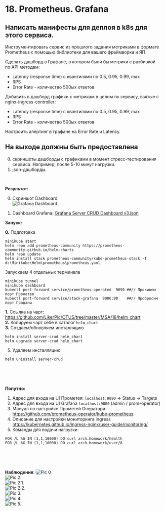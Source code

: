 # 18. Prometheus. Grafana

## Написать манифесты для деплоя в k8s для этого сервиса.

Инструментировать сервис из прошлого задания метриками в формате Prometheus с помощью библиотеки для вашего фреймворка и ЯП.

Сделать дашборд в Графане, в котором были бы метрики с разбивкой по API методам:
- Latency (response time) с квантилями по 0.5, 0.95, 0.99, max
- RPS
- Error Rate - количество 500ых ответов

Добавить в дашборд графики с метрикам в целом по сервису, взятые с nginx-ingress-controller:
- Latency (response time) с квантилями по 0.5, 0.95, 0.99, max
- RPS
- Error Rate - количество 500ых ответов

Настроить алертинг в графане на Error Rate и Latency.




## На выходе должны быть предоставлена

0) скриншоты дашборды с графиками в момент стресс-тестирования сервиса. Например, после 5-10 минут нагрузки.
1) json-дашборды.
<BR>

**Результат:**

0) Скриншот Dashboard<BR>
![Grafana Dashboard](https://github.com/LikerPic/OTUS/blob/master/MSA/18/Pic%201.%20Grafana%20Dashboard.png)<BR>

1) Dashboard Grafana: [Grafana Server CRUD Dashboard v3.json](https://github.com/LikerPic/OTUS/blob/master/MSA/18/Grafana%20Server%20CRUD%20Dashboard%20v3.json)


**Запуск:**

**0.** Подготовка
```console
minikube start
helm repo add prometheus-community https://prometheus-community.github.io/helm-charts
helm repo update
helm install stack prometheus-community/kube-prometheus-stack -f d:\Minikube\Helm\prometheus\prometheus.yaml 
```

Запускаем 4 отдельных терминала 
```console
minikube tunnel
minikube dashboard
kubectl port-forward service/prometheus-operated  9090 ##// Прокинем порт Прометея
kubectl port-forward service/stack-grafana  9000:80    ##// Пробросим порт Графаны
```

**1.** Ссылка на чарт: https://github.com/LikerPic/OTUS/tree/master/MSA/18/helm_chart<BR>
**2.** Копируем чарт себе в каталог `helm_chart`<BR>
**3.** Создаем/обновляем инсталляцию
```console
helm install server-crud helm_chart
helm upgrade server-crud helm_chart
```
5. Удаляем инсталляцию
```console
helm uninstall server-crud
```
<BR><BR><BR>

**Попутно:**
1. Адрес для входа на UI Прометея: `localhost:9090` => Status -> Targets
2. Адрес для входа на UI Grafana  `localhost:9000` (admin / prom-operator)
3. Мануал по настройке Прометей Оператора: https://github.com/prometheus-operator/kube-prometheus
4. Описание для настройки мониторинга ingress https://kubernetes.github.io/ingress-nginx/user-guide/monitoring/
5. Команды для подачи нагрузки:
```console
FOR /L %G IN (1,1,10000) DO curl arch.homework/health
FOR /L %G IN (1,1,10000) DO curl arch.homework/user/8
```
<BR><BR><BR>

**Наблюдения:**
![Pic 0](https://github.com/LikerPic/OTUS/blob/master/MSA/18/Pic%200.%20Service%20metrics.png)<BR>
![Pic 2.](https://github.com/LikerPic/OTUS/blob/master/MSA/18/Pic%202.%20Prometheus%20Targets2.png)<BR>
![Pic 2.1.](https://github.com/LikerPic/OTUS/blob/master/MSA/18/Pic%202.1.%20ServiceMonitor.%20Scrape%20periods%201.png)<BR>
![Pic 2.2.](https://github.com/LikerPic/OTUS/blob/master/MSA/18/Pic%202.1.%20ServiceMonitor.%20Scrape%20periods%202.png)<BR>
![Pic 3.](https://github.com/LikerPic/OTUS/blob/master/MSA/18/Pic%203.%20Mistake.%20scrapeTimeout.png)<BR>
![Pic 4.](https://github.com/LikerPic/OTUS/blob/master/MSA/18/Pic%204.%20Mistake.%20Metric%20name.png)<BR>
![Pic 5.](https://github.com/LikerPic/OTUS/blob/master/MSA/18/Pic%205.%20Monitoring%20arch.png)<BR>






